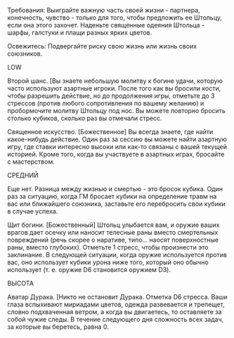 Требования: Выиграйте важную часть своей жизни - партнера, конечность, чувство - только для того, чтобы предложить ее Штольцу, если она этого захочет. Наденьте священные одеяния Штольца - шарфы, галстуки и плащи разных ярких цветов.

Освежитесь: Подвергайте риску свою жизнь или жизнь своих союзников.  
  
LOW

Второй шанс. [Вы знаете небольшую молитву к богине удачи, которую часто используют азартные игроки. После того как вы бросили кости, чтобы разрешить действие, но до продолжения игры, отметьте до 3 стрессов (против любого сопротивления по вашему желанию) и пробормочите молитву Штольцу под нос. Вы можете повторно бросить столько кубиков, сколько раз вы отмечали стресс.  
  
Священное искусство. [Божественное] Вы всегда знаете, где найти какое-нибудь действие. Один раз за сессию вы можете найти азартную игру, где ставки интересно высоки или как-то связаны с вашей текущей историей. Кроме того, когда вы участвуете в азартных играх, бросайте с мастерством.  
  
СРЕДНИЙ

Еще нет. Разница между жизнью и смертью - это бросок кубика. Один раз за ситуацию, когда ГМ бросает кубики на определение травм на вас или ближайшего союзника, заставьте его перебросить свои кубики в случае успеха.  
  
Щит богини. [Божественный] Штольц улыбается вам, и оружие ваших врагов дает осечку или наносит телесные раны вместо смертельных повреждений (речь скорее о наративе, типо... наосят поверхностные раны, вместо глубоких). Отметьте 1 стресс, чтобы произнести это заклинание. В следующей ситуации, когда оружие используется против вас, оно использует кубики урона ниже того, который оно обычно использует (т. е. оружие D6 становится оружием D3).  
  
ВЫСОТА

Аватар Дурака. [Никто не остановит Дурака. Отметка D6 стресса. Ваши глаза вспыхивают мириадами цветов, одежда развевается и трепещет, словно подхваченная ветром, а когда вы двигаетесь, то оставляете за собой чужие следы. В течение следующего дня сложность всех задач, за которые вы беретесь, равна 0.